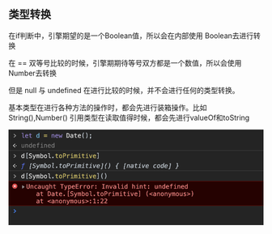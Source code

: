 ## 类型转换  

在if判断中，引擎期望的是一个Boolean值，所以会在内部使用 Boolean去进行转换  

在 == 双等号比较的时候，引擎期期待等号双方都是一个数值，所以会使用 Number去转换  

但是 null 与 undefined 在进行比较的时候，并不会进行任何的类型转换。     


基本类型在进行各种方法的操作时，都会先进行装箱操作。比如String(),Number() 
引用类型在读取值得时候，都会先进行valueOf和toString

![](/blog_assets/toPrimitive.png)